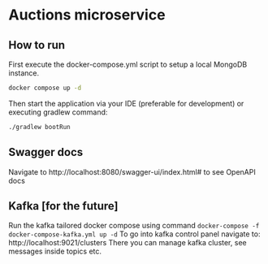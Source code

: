 # Auctions microservice

## How to run

First execute the docker-compose.yml script to setup a local MongoDB instance.
```bash
docker compose up -d
```

Then start the application via your IDE (preferable for development) or executing gradlew command:
```bash
./gradlew bootRun
```

## Swagger docs
Navigate to
http://localhost:8080/swagger-ui/index.html# to see OpenAPI docs

## Kafka [for the future]
Run the kafka tailored docker compose using command `docker-compose -f docker-compose-kafka.yml up -d`
To go into kafka control panel navigate to: http://localhost:9021/clusters
There you can manage kafka cluster, see messages inside topics etc. 
